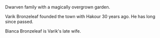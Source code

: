 Dwarven family with a magically overgrown garden.

Varik Bronzeleaf founded the town with Hakour 30 years ago. He has long since passed.

Bianca Bronzeleaf is Varik's late wife.